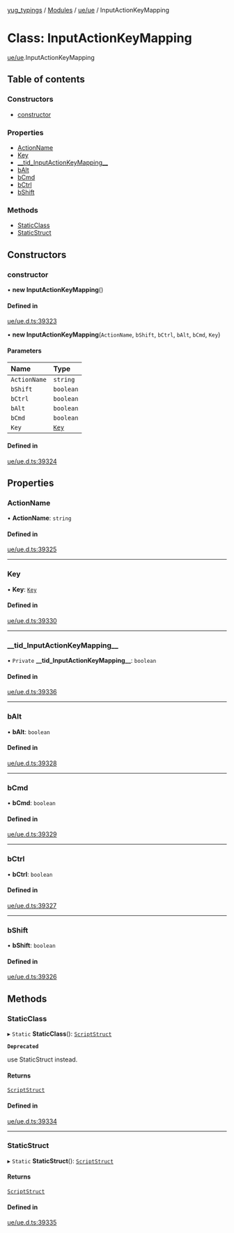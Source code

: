[yug_typings](../README.md) / [Modules](../modules.md) / [ue/ue](../modules/ue_ue.md) / InputActionKeyMapping

# Class: InputActionKeyMapping

[ue/ue](../modules/ue_ue.md).InputActionKeyMapping

## Table of contents

### Constructors

- [constructor](ue_ue.InputActionKeyMapping.md#constructor)

### Properties

- [ActionName](ue_ue.InputActionKeyMapping.md#actionname)
- [Key](ue_ue.InputActionKeyMapping.md#key)
- [\_\_tid\_InputActionKeyMapping\_\_](ue_ue.InputActionKeyMapping.md#__tid_inputactionkeymapping__)
- [bAlt](ue_ue.InputActionKeyMapping.md#balt)
- [bCmd](ue_ue.InputActionKeyMapping.md#bcmd)
- [bCtrl](ue_ue.InputActionKeyMapping.md#bctrl)
- [bShift](ue_ue.InputActionKeyMapping.md#bshift)

### Methods

- [StaticClass](ue_ue.InputActionKeyMapping.md#staticclass)
- [StaticStruct](ue_ue.InputActionKeyMapping.md#staticstruct)

## Constructors

### constructor

• **new InputActionKeyMapping**()

#### Defined in

[ue/ue.d.ts:39323](https://github.com/YugMetaverse/yug_typings/blob/25cad34/ue/ue.d.ts#L39323)

• **new InputActionKeyMapping**(`ActionName`, `bShift`, `bCtrl`, `bAlt`, `bCmd`, `Key`)

#### Parameters

| Name | Type |
| :------ | :------ |
| `ActionName` | `string` |
| `bShift` | `boolean` |
| `bCtrl` | `boolean` |
| `bAlt` | `boolean` |
| `bCmd` | `boolean` |
| `Key` | [`Key`](ue_ue.Key.md) |

#### Defined in

[ue/ue.d.ts:39324](https://github.com/YugMetaverse/yug_typings/blob/25cad34/ue/ue.d.ts#L39324)

## Properties

### ActionName

• **ActionName**: `string`

#### Defined in

[ue/ue.d.ts:39325](https://github.com/YugMetaverse/yug_typings/blob/25cad34/ue/ue.d.ts#L39325)

___

### Key

• **Key**: [`Key`](ue_ue.Key.md)

#### Defined in

[ue/ue.d.ts:39330](https://github.com/YugMetaverse/yug_typings/blob/25cad34/ue/ue.d.ts#L39330)

___

### \_\_tid\_InputActionKeyMapping\_\_

• `Private` **\_\_tid\_InputActionKeyMapping\_\_**: `boolean`

#### Defined in

[ue/ue.d.ts:39336](https://github.com/YugMetaverse/yug_typings/blob/25cad34/ue/ue.d.ts#L39336)

___

### bAlt

• **bAlt**: `boolean`

#### Defined in

[ue/ue.d.ts:39328](https://github.com/YugMetaverse/yug_typings/blob/25cad34/ue/ue.d.ts#L39328)

___

### bCmd

• **bCmd**: `boolean`

#### Defined in

[ue/ue.d.ts:39329](https://github.com/YugMetaverse/yug_typings/blob/25cad34/ue/ue.d.ts#L39329)

___

### bCtrl

• **bCtrl**: `boolean`

#### Defined in

[ue/ue.d.ts:39327](https://github.com/YugMetaverse/yug_typings/blob/25cad34/ue/ue.d.ts#L39327)

___

### bShift

• **bShift**: `boolean`

#### Defined in

[ue/ue.d.ts:39326](https://github.com/YugMetaverse/yug_typings/blob/25cad34/ue/ue.d.ts#L39326)

## Methods

### StaticClass

▸ `Static` **StaticClass**(): [`ScriptStruct`](ue_ue.ScriptStruct.md)

**`Deprecated`**

use StaticStruct instead.

#### Returns

[`ScriptStruct`](ue_ue.ScriptStruct.md)

#### Defined in

[ue/ue.d.ts:39334](https://github.com/YugMetaverse/yug_typings/blob/25cad34/ue/ue.d.ts#L39334)

___

### StaticStruct

▸ `Static` **StaticStruct**(): [`ScriptStruct`](ue_ue.ScriptStruct.md)

#### Returns

[`ScriptStruct`](ue_ue.ScriptStruct.md)

#### Defined in

[ue/ue.d.ts:39335](https://github.com/YugMetaverse/yug_typings/blob/25cad34/ue/ue.d.ts#L39335)
